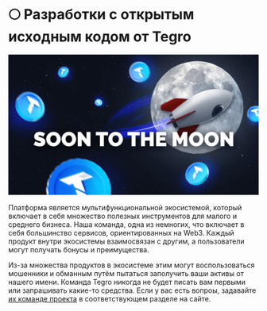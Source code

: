 # 🌕 Разработки с открытым исходным кодом от Tegro

![Обзор экосистемы Tegro и разработок с открытым исходным кодом ](<.gitbook/assets/Ecosystem overview - Обзор экосистемы.png>)

Платформа является мультифункциональной экосистемой, который включает в себя множество полезных инструментов для малого и среднего бизнеса. Наша команда, одна из немногих, что включает в себя большинство сервисов, ориентированных на Web3. Каждый продукт внутри экосистемы взаимосвязан с другим, а пользователи могут получать бонусы и преимущества.

Из-за множества продуктов в экосистеме этим могут воспользоваться мошенники и обманным путём пытаться заполучить ваши активы от нашего имени. Команда Tegro никогда не будет писать вам первыми или запрашивать какие-то средства. Если у вас есть вопроы, задавайте [их команде проекта](https://github.com/TegroTON/.github/discussions) в соответствующем разделе на сайте.
